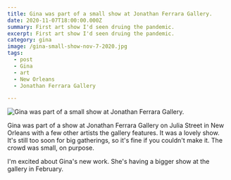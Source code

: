 ```yaml
---
title: Gina was part of a small show at Jonathan Ferrara Gallery.
date: 2020-11-07T18:00:00.000Z
summary: First art show I'd seen druing the pandemic.
excerpt: First art show I'd seen druing the pandemic.
category: gina
image: /gina-small-show-nov-7-2020.jpg
tags:
  - post 
  - Gina
  - art
  - New Orleans
  - Jonathan Ferrara Gallery

---
```


![Gina was part of a small show at Jonathan Ferrara Gallery.](/static/img/gina/gina-small-show-nov-7-2020.jpg "Gina was part of a small show at Jonathan Ferrara Gallery.")

Gina was part of a show at Jonathan Ferrara Gallery on Julia Street in New Orleans with a few other artists the gallery features. It was a lovely show. It's still too soon for big gatherings, so it's fine if you couldn't make it. The crowd was small, on purpose.

I'm excited about Gina's new work. She's having a bigger show at the gallery in February.